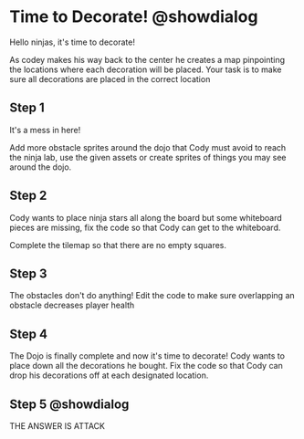 # Time to Decorate! @showdialog
Hello ninjas, it's time to decorate! 

As codey makes his way back to the center he creates a map pinpointing the locations where each decoration will be placed. Your task is to make sure all decorations are placed in the correct location

## Step 1
It's a mess in here! 

Add more obstacle sprites around the dojo that Cody must avoid to reach the ninja lab, use the given assets or create sprites of things you may see around the dojo.

## Step 2
Cody wants to place ninja stars all along the board but some whiteboard pieces are missing, fix the code so that Cody can get to the whiteboard.

Complete the tilemap so that there are no empty squares.

## Step 3
The obstacles don't do anything! Edit the code to make sure overlapping an obstacle decreases player health

## Step 4
The Dojo is finally complete and now it's time to decorate! Cody wants to place down all the decorations he bought. Fix the code so that Cody can drop his decorations off at each designated location.


## Step 5 @showdialog
THE ANSWER IS ATTACK